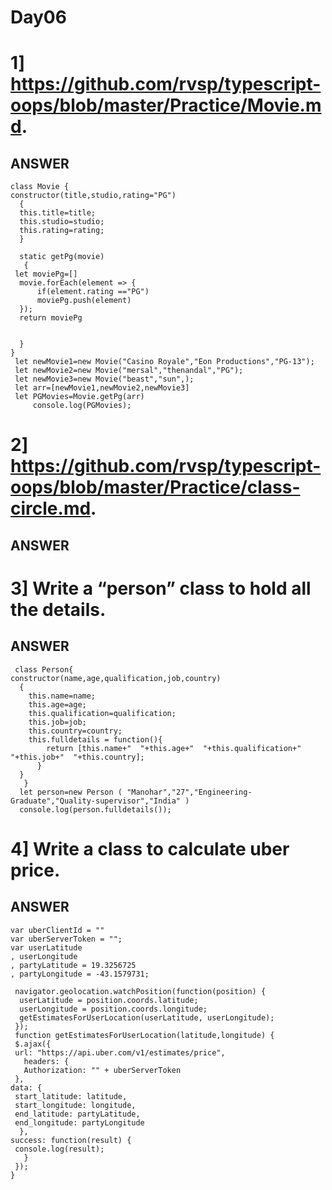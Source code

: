 # Day06
# 1] https://github.com/rvsp/typescript-oops/blob/master/Practice/Movie.md.
ANSWER
---
    class Movie {
    constructor(title,studio,rating="PG")
      {
      this.title=title;
      this.studio=studio;
      this.rating=rating;
      }

      static getPg(movie)
       { 
     let moviePg=[]
      movie.forEach(element => {
          if(element.rating =="PG")
          moviePg.push(element)
      });
      return moviePg


      }
    }
     let newMovie1=new Movie("Casino Royale","Eon Productions","PG-13");
     let newMovie2=new Movie("mersal","thenandal","PG");
     let newMovie3=new Movie("beast","sun",);
     let arr=[newMovie1,newMovie2,newMovie3]
     let PGMovies=Movie.getPg(arr)
         console.log(PGMovies);


# 2] https://github.com/rvsp/typescript-oops/blob/master/Practice/class-circle.md.
ANSWER
----


# 3] Write a “person” class to hold all the details.
ANSWER
----
     class Person{
    constructor(name,age,qualification,job,country)
      {
        this.name=name;
        this.age=age;
        this.qualification=qualification;
        this.job=job;
        this.country=country;
        this.fulldetails = function(){
            return [this.name+"  "+this.age+"  "+this.qualification+"  "+this.job+"  "+this.country];
          }
      }
       }
      let person=new Person ( "Manohar","27","Engineering-Graduate","Quality-supervisor","India" )
      console.log(person.fulldetails());

# 4] Write a class to calculate uber price.
ANSWER
----
    var uberClientId = ""
    var uberServerToken = "";
    var userLatitude
    , userLongitude
    , partyLatitude = 19.3256725
    , partyLongitude = -43.1579731;

     navigator.geolocation.watchPosition(function(position) {
      userLatitude = position.coords.latitude;
      userLongitude = position.coords.longitude;
      getEstimatesForUserLocation(userLatitude, userLongitude);
     });
     function getEstimatesForUserLocation(latitude,longitude) {
     $.ajax({
     url: "https://api.uber.com/v1/estimates/price",
       headers: {
       Authorization: "" + uberServerToken
     },
    data: { 
     start_latitude: latitude,
     start_longitude: longitude,
     end_latitude: partyLatitude,
     end_longitude: partyLongitude
      },
    success: function(result) {
     console.log(result);
       }
     });
    }
